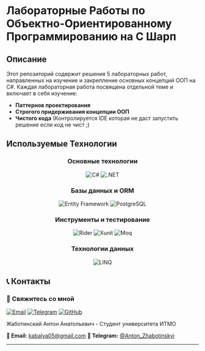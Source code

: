 # Лабораторные Работы по Объектно-Ориентированному Программированию на C Шарп 
## Описание

Этот репозиторий содержит решения 5 лабораторных работ, направленных на изучение и закрепление основных концепций ООП на C#. Каждая лабораторная работа посвящена отдельной теме и включает в себя изучение:

*   **Паттернов проектирования**
*   **Строгого придерживания концепции ООП**
*   **Чистого кода** (Контролируется IDE которая не даст запустить решение если код не чист ;)

## Используемые Технологии

<div align="center">

### **Основные технологии**
![C#](https://img.shields.io/badge/c%23-%23239120.svg?style=for-the-badge&logo=csharp&logoColor=white)
![.NET](https://img.shields.io/badge/.NET-5C2D91?style=for-the-badge&logo=.net&logoColor=white)

### **Базы данных и ORM**
![Entity Framework](https://img.shields.io/badge/Entity%20Framework-004880?style=for-the-badge&logo=.net&logoColor=white)
![PostgreSQL](https://img.shields.io/badge/PostgreSQL-316192?style=for-the-badge&logo=postgresql&logoColor=white)

### **Инструменты и тестирование**
![Rider](https://img.shields.io/badge/Rider-000000.svg?style=for-the-badge&logo=Rider&logoColor=white&color=orange&labelColor=000070)
![Xunit](https://img.shields.io/badge/xUnit-6BA54A?style=for-the-badge&logoColor=white)
![Moq](https://img.shields.io/badge/Moq-6B6B6B?style=for-the-badge&logoColor=white)

### **Технологии данных**
![LINQ](https://img.shields.io/badge/LINQ-004880?style=for-the-badge&logo=.net&logoColor=white)

</div>


## 📞 Контакты

### 💼 Свяжитесь со мной
[![Email](https://img.shields.io/badge/Email-D14836?style=for-the-badge&logo=gmail&logoColor=white)](mailto:kabalya05@gmail.com)
[![Telegram](https://img.shields.io/badge/Telegram-2CA5E0?style=for-the-badge&logo=telegram&logoColor=white)](https://t.me/Anton_Zhabotinskyi)
[![GitHub](https://img.shields.io/badge/GitHub-100000?style=for-the-badge&logo=github&logoColor=white)](https://github.com/kabalya)

 Жаботинский Антон Анатольевич - Студент университета ИТМО

**📧 Email:** kabalya05@gmail.com 
**📱 Telegram:** [@Anton_Zhabotinskyi](https://t.me/Anton_Zhabotinskyi)

---
